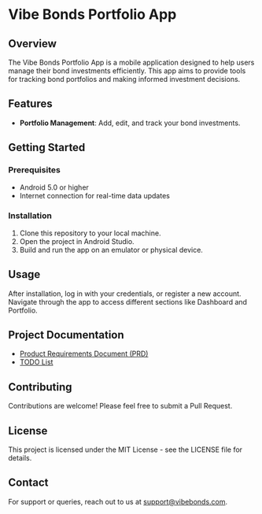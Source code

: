 # Vibe Bonds Portfolio App

## Overview
The Vibe Bonds Portfolio App is a mobile application designed to help users manage their bond investments efficiently. This app aims to provide tools for tracking bond portfolios and making informed investment decisions.

## Features
- **Portfolio Management**: Add, edit, and track your bond investments.

## Getting Started
### Prerequisites
- Android 5.0 or higher
- Internet connection for real-time data updates

### Installation
1. Clone this repository to your local machine.
2. Open the project in Android Studio.
3. Build and run the app on an emulator or physical device.

## Usage
After installation, log in with your credentials, or register a new account. Navigate through the app to access different sections like Dashboard and Portfolio.

## Project Documentation
- [Product Requirements Document (PRD)](./BondPortfolioApp_PRD.md)
- [TODO List](./BondPortfolioApp_TODO.md)

## Contributing
Contributions are welcome! Please feel free to submit a Pull Request.

## License
This project is licensed under the MIT License - see the LICENSE file for details.

## Contact
For support or queries, reach out to us at support@vibebonds.com.
